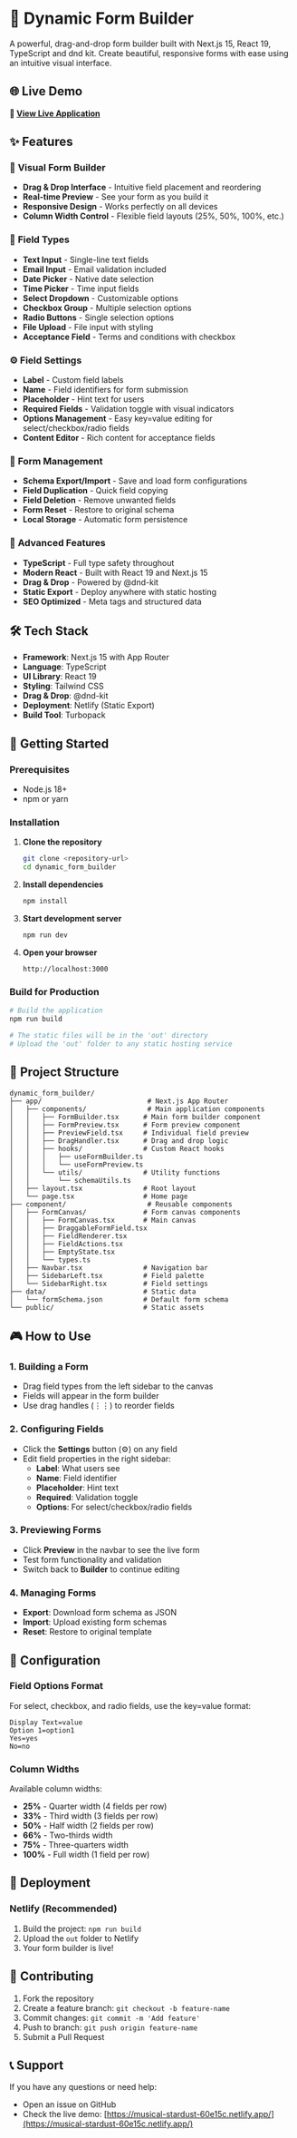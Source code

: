 # 🚀 Dynamic Form Builder

A powerful, drag-and-drop form builder built with Next.js 15, React 19, TypeScript and dnd kit. Create beautiful, responsive forms with ease using an intuitive visual interface.

## 🌐 Live Demo

**🔗 [View Live Application](https://musical-stardust-60e15c.netlify.app/)**

## ✨ Features

### 🎨 **Visual Form Builder**
- **Drag & Drop Interface** - Intuitive field placement and reordering
- **Real-time Preview** - See your form as you build it
- **Responsive Design** - Works perfectly on all devices
- **Column Width Control** - Flexible field layouts (25%, 50%, 100%, etc.)

### 📝 **Field Types**
- **Text Input** - Single-line text fields
- **Email Input** - Email validation included
- **Date Picker** - Native date selection
- **Time Picker** - Time input fields
- **Select Dropdown** - Customizable options
- **Checkbox Group** - Multiple selection options
- **Radio Buttons** - Single selection options
- **File Upload** - File input with styling
- **Acceptance Field** - Terms and conditions with checkbox

### ⚙️ **Field Settings**
- **Label** - Custom field labels
- **Name** - Field identifiers for form submission
- **Placeholder** - Hint text for users
- **Required Fields** - Validation toggle with visual indicators
- **Options Management** - Easy key=value editing for select/checkbox/radio fields
- **Content Editor** - Rich content for acceptance fields

### 🔧 **Form Management**
- **Schema Export/Import** - Save and load form configurations
- **Field Duplication** - Quick field copying
- **Field Deletion** - Remove unwanted fields
- **Form Reset** - Restore to original schema
- **Local Storage** - Automatic form persistence

### 🎯 **Advanced Features**
- **TypeScript** - Full type safety throughout
- **Modern React** - Built with React 19 and Next.js 15
- **Drag & Drop** - Powered by @dnd-kit
- **Static Export** - Deploy anywhere with static hosting
- **SEO Optimized** - Meta tags and structured data

## 🛠️ **Tech Stack**

- **Framework**: Next.js 15 with App Router
- **Language**: TypeScript
- **UI Library**: React 19
- **Styling**: Tailwind CSS
- **Drag & Drop**: @dnd-kit
- **Deployment**: Netlify (Static Export)
- **Build Tool**: Turbopack

## 🚀 **Getting Started**

### Prerequisites
- Node.js 18+ 
- npm or yarn

### Installation

1. **Clone the repository**
   ```bash
   git clone <repository-url>
   cd dynamic_form_builder
   ```

2. **Install dependencies**
   ```bash
   npm install
   ```

3. **Start development server**
   ```bash
   npm run dev
   ```

4. **Open your browser**
   ```
   http://localhost:3000
   ```

### Build for Production

```bash
# Build the application
npm run build

# The static files will be in the 'out' directory
# Upload the 'out' folder to any static hosting service
```

## 📁 **Project Structure**

```
dynamic_form_builder/
├── app/                          # Next.js App Router
│   ├── components/               # Main application components
│   │   ├── FormBuilder.tsx      # Main form builder component
│   │   ├── FormPreview.tsx      # Form preview component
│   │   ├── PreviewField.tsx     # Individual field preview
│   │   ├── DragHandler.tsx      # Drag and drop logic
│   │   ├── hooks/               # Custom React hooks
│   │   │   ├── useFormBuilder.ts
│   │   │   └── useFormPreview.ts
│   │   └── utils/               # Utility functions
│   │       └── schemaUtils.ts
│   ├── layout.tsx               # Root layout
│   └── page.tsx                 # Home page
├── component/                    # Reusable components
│   ├── FormCanvas/              # Form canvas components
│   │   ├── FormCanvas.tsx       # Main canvas
│   │   ├── DraggableFormField.tsx
│   │   ├── FieldRenderer.tsx
│   │   ├── FieldActions.tsx
│   │   ├── EmptyState.tsx
│   │   └── types.ts
│   ├── Navbar.tsx               # Navigation bar
│   ├── SidebarLeft.tsx          # Field palette
│   └── SidebarRight.tsx         # Field settings
├── data/                        # Static data
│   └── formSchema.json          # Default form schema
└── public/                      # Static assets
```

## 🎮 **How to Use**

### 1. **Building a Form**
- Drag field types from the left sidebar to the canvas
- Fields will appear in the form builder
- Use drag handles (⋮⋮) to reorder fields

### 2. **Configuring Fields**
- Click the **Settings** button (⚙️) on any field
- Edit field properties in the right sidebar:
  - **Label**: What users see
  - **Name**: Field identifier
  - **Placeholder**: Hint text
  - **Required**: Validation toggle
  - **Options**: For select/checkbox/radio fields

### 3. **Previewing Forms**
- Click **Preview** in the navbar to see the live form
- Test form functionality and validation
- Switch back to **Builder** to continue editing

### 4. **Managing Forms**
- **Export**: Download form schema as JSON
- **Import**: Upload existing form schemas
- **Reset**: Restore to original template

## 🔧 **Configuration**

### Field Options Format
For select, checkbox, and radio fields, use the key=value format:
```
Display Text=value
Option 1=option1
Yes=yes
No=no
```

### Column Widths
Available column widths:
- **25%** - Quarter width (4 fields per row)
- **33%** - Third width (3 fields per row)  
- **50%** - Half width (2 fields per row)
- **66%** - Two-thirds width
- **75%** - Three-quarters width
- **100%** - Full width (1 field per row)

## 🚀 **Deployment**

### Netlify (Recommended)
1. Build the project: `npm run build`
2. Upload the `out` folder to Netlify
3. Your form builder is live!



## 🤝 **Contributing**

1. Fork the repository
2. Create a feature branch: `git checkout -b feature-name`
3. Commit changes: `git commit -m 'Add feature'`
4. Push to branch: `git push origin feature-name`
5. Submit a Pull Request





## 📞 **Support**

If you have any questions or need help:
- Open an issue on GitHub
- Check the live demo: [https://musical-stardust-60e15c.netlify.app/](https://musical-stardust-60e15c.netlify.app/)



